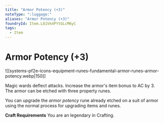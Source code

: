 ```yaml
---
title: "Armor Potency (+3)"
noteType: ":luggage:"
aliases: "Armor Potency (+3)"
foundryId: Item.L81Vk4PYtGLcM6yC
tags:
  - Item
---
```


# Armor Potency (+3)
![[systems-pf2e-icons-equipment-runes-fundamental-armor-runes-armor-potency.webp|150]]

Magic wards deflect attacks. Increase the armor's item bonus to AC by 3. The armor can be etched with three property runes.

You can upgrade the _armor potency_ rune already etched on a suit of armor using the normal process for upgrading items and runes.

**Craft Requirements** You are an legendary in Crafting.
